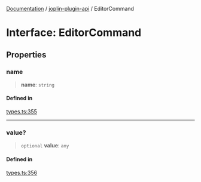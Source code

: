 [Documentation](../../packages.md) / [joplin-plugin-api](../index.md) / EditorCommand

# Interface: EditorCommand

## Properties

### name

> **name**: `string`

#### Defined in

[types.ts:355](https://github.com/rxliuli/joplin-utils/blob/2bc4cdf0126f9cf3a3dcc1c3f49a6f42208c3387/packages/joplin-plugin-api/src/types.ts#L355)

---

### value?

> `optional` **value**: `any`

#### Defined in

[types.ts:356](https://github.com/rxliuli/joplin-utils/blob/2bc4cdf0126f9cf3a3dcc1c3f49a6f42208c3387/packages/joplin-plugin-api/src/types.ts#L356)
